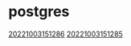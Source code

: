 # postgres
[20221003151286](/zet/20221003151286/README.md)
[20221003151285](/zet/20221003151285/README.md)

